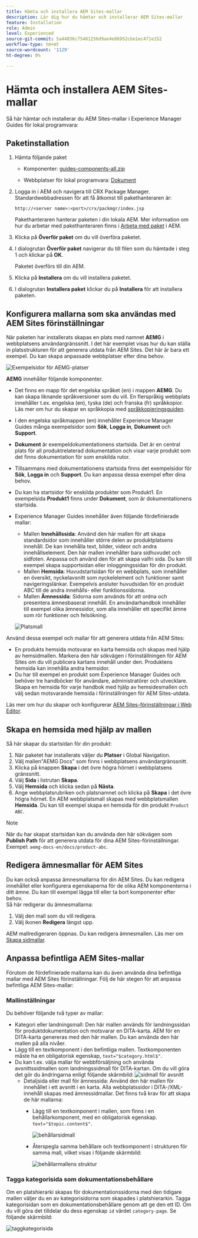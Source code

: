 ```yaml
---
title: Hämta och installera AEM Sites-mallar
description: Lär dig hur du hämtar och installerar AEM Sites-mallar
feature: Installation
role: Admin
level: Experienced
source-git-commit: 5a44836c75481256d9ae4e86952cbe1ec471e152
workflow-type: tm+mt
source-wordcount: '1129'
ht-degree: 0%

---
```



# Hämta och installera AEM Sites-mallar

Så här hämtar och installerar du AEM Sites-mallar i Experience Manager Guides för lokal programvara:


## Paketinstallation

1. Hämta följande paket

   - Komponenter: [guides-components-all.zip](https://github.com/adobe/aemg-sites-components/releases/tag/v1.0.0)

   - Webbplatser för lokal programvara: [Dokument](https://github.com/adobe/aemg-docs/releases/tag/v1.0.0)

1. Logga in i AEM och navigera till CRX Package Manager. Standardwebbadressen för att få åtkomst till pakethanteraren är:

   ```http
   http://<server name>:<port>/crx/packmgr/index.jsp
   ```

   Pakethanteraren hanterar paketen i din lokala AEM. Mer information om hur du arbetar med pakethanteraren finns i [Arbeta med paket](https://helpx.adobe.com/se/experience-manager/6-5/sites/administering/using/package-manager.html) i AEM.

1. Klicka på **Överför paket** om du vill överföra paketet.

1. I dialogrutan **Överför paket** navigerar du till filen som du hämtade i steg 1 och klickar på **OK**.

   Paketet överförs till din AEM.

1. Klicka på **Installera** om du vill installera paketet.

1. I dialogrutan **Installera paket** klickar du på **Installera** för att installera paketen.


## Konfigurera mallarna som ska användas med AEM Sites förinställningar

När paketen har installerats skapas en plats med namnet **AEMG** i webbplatsens användargränssnitt. I det här exemplet visas hur du kan ställa in platsstrukturen för att generera utdata från AEM Sites. Det här är bara ett exempel. Du kan skapa anpassade webbplatser efter dina behov.

![Exempelsidor för AEMG-platser](assets/aemg-sites-sample-pages.png)


**AEMG** innehåller följande komponenter.
- Det finns en mapp för det engelska språket (en) i mappen **AEMG**. Du kan skapa liknande språkversioner som du vill. En flerspråkig webbplats innehåller t.ex. engelska (en), tyska (de) och franska (fr) språkkopior.  Läs mer om hur du skapar en språkkopia med [språkkopieringsguiden](https://experienceleague.adobe.com/sv/docs/experience-manager-65/content/sites/administering/introduction/tc-wizard).
- I den engelska språkmappen (en) innehåller Experience Manager Guides många exempelsidor som **Sök**, **Logga in**, **Dokument** och **Support**.

- **Dokument** är exempeldokumentationens startsida. Det är en central plats för all produktrelaterad dokumentation
och visar varje produkt som det finns dokumentation för som enskilda rutor.

- Tillsammans med dokumentationens startsida finns det exempelsidor för **Sök**, **Logga in** och **Support**. Du kan anpassa dessa exempel efter dina behov.
- Du kan ha startsidor för enskilda produkter som Produkt1. En exempelsida **Produkt1** finns under **Dokument**, som är dokumentationens startsida.

- Experience Manager Guides innehåller även följande fördefinierade mallar:

   - Mallen **Innehållssida**: Använd den här mallen för att skapa standardsidor som innehåller större delen av produktplatsens innehåll. De kan innehålla text, bilder, videor och andra innehållselement. Den här mallen innehåller bara sidhuvudet och sidfoten. Anpassa och använd den för att skapa valfri sida. Du kan till exempel skapa supportsidan eller inloggningssidan för din produkt.
   - Mallen **Hemsida**: Huvudstartsidan för en webbplats, som innehåller en översikt, nyckelavsnitt som nyckelelement och funktioner samt navigeringslänkar. Exempelvis ansluter huvudsidan för en produkt ABC till de andra innehålls- eller funktionssidorna.
   - Mallen **Ämnessida**: Sidorna som används för att ordna och presentera ämnesbaserat innehåll. En användarhandbok innehåller till exempel olika ämnessidor, som alla innehåller ett specifikt ämne som rör funktioner och felsökning.

  ![Platsmall](assets/sites-ui-templates.png)

Använd dessa exempel och mallar för att generera utdata från AEM Sites:
- En produkts hemsida motsvarar en karta hemsida och skapas med hjälp av hemsidmallen. Markera den här sökvägen i förinställningen för AEM Sites om du vill publicera kartans innehåll under den. Produktens hemsida kan innehålla andra hemsidor.
- Du har till exempel en produkt som Experience Manager Guides och behöver tre handböcker för användare, administratörer och utvecklare.  Skapa en hemsida för varje handbok med hjälp av hemsidesmallen och välj sedan motsvarande hemsida i förinställningen för AEM Sites-utdata.

Läs mer om hur du skapar och konfigurerar [AEM Sites-förinställningar i Web Editor](../user-guide/generate-output-aem-site-web-editor.md).

## Skapa en hemsida med hjälp av mallen

Så här skapar du startsidan för din produkt:
1. När paketet har installerats väljer du **Platser** i Global Navigation.
1. Välj mallen&quot;AEMG Docs&quot; som finns i webbplatsens användargränssnitt.
1. Klicka på knappen **Skapa** i det övre högra hörnet i webbplatsens gränssnitt.
1. Välj **Sida** i listrutan **Skapa**.
1. Välj **Hemsida** och klicka sedan på **Nästa**.
1. Ange webbplatsrubriken och platsnamnet och klicka på **Skapa** i det övre högra hörnet. En AEM webbplatsmall skapas med webbplatsmallen **Hemsida**. Du kan till exempel skapa en hemsida för din produkt `Product ABC`.


>[!NOTE]
>
>När du har skapat startsidan kan du använda den här sökvägen som **Publish Path** för att generera utdata för dina AEM Sites-förinställningar. Exempel: `aemg-docs-en/docs/product-abc`.

## Redigera ämnesmallar för AEM Sites

Du kan också anpassa ämnesmallarna för din AEM Sites. Du kan redigera innehållet eller konfigurera egenskaperna för de olika AEM komponenterna i ditt ämne. Du kan till exempel lägga till eller ta bort komponenter efter behov.\
Så här redigerar du ämnesmallarna:
1. Välj den mall som du vill redigera.
1. Välj ikonen **Redigera** längst upp.

AEM mallredigeraren öppnas. Du kan redigera ämnesmallen. Läs mer om [Skapa sidmallar](https://experienceleague.adobe.com/sv/docs/experience-manager-65/content/sites/authoring/siteandpage/templates#editing-a-template-structure-template-author).


## Anpassa befintliga AEM Sites-mallar

Förutom de fördefinierade mallarna kan du även använda dina befintliga mallar med AEM Sites förinställningar. Följ de här stegen för att anpassa befintliga AEM Sites-mallar:

### Mallinställningar

Du behöver följande två typer av mallar:

- Kategori eller landningsmall: Den här mallen används för landningssidan för produktdokumentation och motsvarar en DITA-karta.  AEM för en DITA-karta genereras med den här mallen. Du kan använda den här mallen på alla nivåer.
- Lägg till en textkomponent i den befintliga mallen. Textkomponenten måste ha en obligatorisk egenskap, `text="$category.html$"`.
- Du kan t.ex. välja mallar för webbförsäljning och använda avsnittssidmallen som landningssidmall för DITA-kartan. Om du vill göra det gör du ändringarna enligt följande skärmbild:
  ![sidmall för avsnitt](assets/customize-existing-aem-templates-section.png)
   - Detaljsida eller mall för ämnessida: Använd den här mallen för innehållet i ett avsnitt i en karta. Alla webbplatssidor i DITA-/XML-innehåll skapas med ämnessidmallar. Det finns två krav för att skapa de här mallarna:
      - Lägg till en textkomponent i mallen, som finns i en behållarkomponent, med en obligatorisk egenskap. `text="$topic.content$"`.

        ![behållarsidmall](assets/customize-existing-aem-templates-container.png)
      - Återspegla samma behållare och textkomponent i strukturen för samma mall, vilket visas i följande skärmbild:

        ![behållarmallens struktur](assets/customize-existing-aem-templates-structure.png)

### Tagga kategorisida som dokumentationsbehållare

Om en platshierarki skapas för dokumentationssidorna med den tidigare mallen väljer du en av kategorisidorna som skapades i platshierarkin. Tagga kategorisidan som en dokumentationsbehållare genom att ge den ett ID.
Om du vill göra det tilldelar du dess egenskap `id` värdet `category-page`. Se följande skärmbild:

![taggkategorisida](assets/customize-existing-aem-templates-tagging.png)